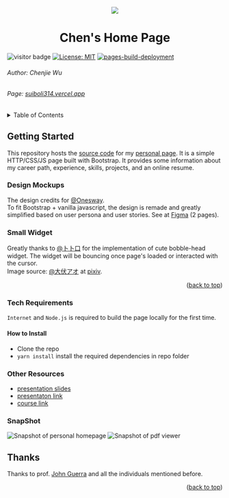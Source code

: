 <!-- PROJECT LOGO -->
<a name="readme-top"></a>
<div align="center">
<img src="./docs/assets/images/favicon.png">
<h1 align="center">Chen's Home Page</h1>
</div>

![visitor badge](https://visitor-badge.laobi.icu/badge?page_id=suiboli314.suiboli314.github.io)
[![License: MIT](https://img.shields.io/badge/License-MIT-yellow.svg)](./LICENSE)
[![pages-build-deployment](https://github.com/suiboli314/suiboli314.github.io/actions/workflows/pages/pages-build-deployment/badge.svg)](https://github.com/suiboli314/suiboli314.github.io/actions/workflows/pages/pages-build-deployment)

###### Author: Chenjie Wu

###### Page: [suiboli314.vercel.app](https://suiboli314.vercel.app)

<!-- TABLE OF CONTENTS -->
<details>
  <summary>Table of Contents</summary>
  <ul>
    <li><a href="#getting-started">Getting Started</a></li>
    <li><a href="#desgin-mockups">Desgin Mockups</a></li>
    <li><a href="#small-widget">Small Widget</a></li>
    <li><a href="#snapshot">SnapShot</a></li>
    <li><a href="#tech-requirements">Tech Requirements</a></li>
        <ul>
            <li><a href="#how-to-install">How to Instal</a></li>
        </ul>
    <li><a href="#snapshot">SnapShot</a></li>
    <li><a href="#thanks">Thanks</a></li>
  </ul>
</details>

## Getting Started

This repository hosts the [source code](./docs/index.html) for my [personal page](https://suiboli314.github.io).
It is a simple HTTP/CSS/JS page built with Bootstrap.
It provides some information about my career path,
experience, skills, projects, and an online resume.

### Design Mockups

The design credits for [@Onesway](https://www.onesway.design).<br>
To fit Bootstrap + vanilla javascript,
the design is remade and greatly simplified based on user persona and user stories.
See at [Figma](https://www.figma.com/file/uysordBubbygqyatIBVYRN/Untitled?node-id=0%3A1) (2 pages).<br>

### Small Widget

Greatly thanks to [@卜卜口](https://github.com/itorr/sakana) for the implementation of cute bobble-head widget.
The widget will be bouncing once page's loaded or interacted with the cursor.<br>
Image source:  [@大伏アオ](https://twitter.com/blue00f4) at [pixiv](https://pixiv.me/aoiroblue1340).
<p align="right">(<a href="#readme-top">back to top</a>)</p>

### Tech Requirements

`Internet` and `Node.js` is required to build the page locally for the first time.

#### How to Install

- Clone the repo
- `yarn install` install the required dependencies in repo folder

### Other Resources
- [presentation slides](./docs/assets/resources/Personal%20Homepage%20Presentation.pdf)
- [presentaton link](https://vimeo.com/754278032)
- [course link](https://johnguerra.co/classes/webDevelopment_fall_2022/)

### SnapShot

![Snapshot of personal homepage](./docs/assets/images/snapshot-homepage.jpeg)
![Snapshot of pdf viewer](./docs/assets/images/snapshoot-pdf-viewer.jpeg)

## Thanks

Thanks to prof. [John Guerra](https://johnguerra.co) and all the individuals mentioned before.<br>

<p align="right">(<a href="#readme-top">back to top</a>)</p>
